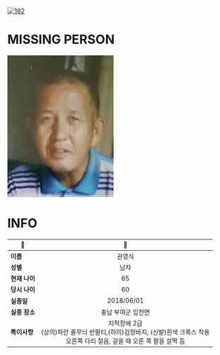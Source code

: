 [![182](https://img.shields.io/badge/%EC%8B%A4%EC%A2%85%EC%8B%A0%EA%B3%A0%EB%8A%94%20%EA%B5%AD%EB%B2%88%EC%97%86%EC%9D%B4-182-blue)](http://safe182.go.kr/index.do)

# MISSING PERSON

<img src="./missing_person.jpg">

# INFO

|🔑|💎|
|--|:--:|
|**이름**|권영식|
|**성별**|남자|
|**현재 나이**|65|
|**당시 나이**|60|
|**실종일**|2018/06/01|
|**실종 장소**|충남 부여군 임천면 |
|**특이사항**|지적장애 2급</br>(상의)파란 줄무늬 반팔티,(하의)검정바지, (신발)흰색 크록스 착용 </br>오른쪽 다리 절음, 걸을 때 오른 쪽 팔을 살짝 듬|
